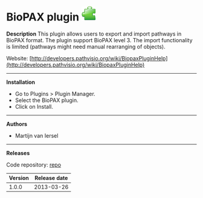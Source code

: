 # BioPAX plugin ![](/images/plugin.png)

**Description**
This plugin allows users to export and import pathways in BioPAX format. The plugin support BioPAX level 3. The import functionality is limited (pathways might need manual rearranging of objects).

Website: [http://developers.pathvisio.org/wiki/BiopaxPluginHelp](http://developers.pathvisio.org/wiki/BiopaxPluginHelp)

----

**Installation** 
* Go to Plugins > Plugin Manager. 
* Select the BioPAX plugin.
* Click on Install.

----

**Authors**
* Martijn van Iersel

---- 

**Releases**

Code repository: [repo](link)

| Version | Release date |
| ------- |:------------:| 
| 1.0.0 | 2013-03-26 | 

